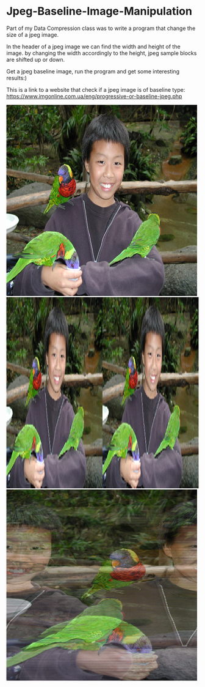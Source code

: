 # Jpeg-Baseline-Image-Manipulation

Part of my Data Compression class was to write a program that change the size of a jpeg image.

In the header of a jpeg image we can find the width and height of the image. by changing the width accordingly to the height, jpeg sample blocks are shifted up or down.

Get a jpeg baseline image, run the program and get some interesting results:)

This is a link to a website that check if a jpeg image is of baseline type: https://www.imgonline.com.ua/eng/progressive-or-baseline-jpeg.php

<img src="https://github.com/Yonatan228/JPEG_IMAGE_MANIPULATION/blob/main/original.jpg" width="500px" height="500px">
<img src="https://github.com/Yonatan228/JPEG_IMAGE_MANIPULATION/blob/main/x%20mult%20by%202.jpg" height="500px">
<img src="https://github.com/Yonatan228/JPEG_IMAGE_MANIPULATION/blob/main/x%20divid%20by%202.jpg" width="500px" height="500px">
